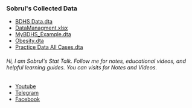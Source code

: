 ### Sobrul's Collected Data
- <a href="assets/STATA Practice/BDHS Data.dta" download> BDHS Data.dta </a>
- <a href="assets/STATA Practice/DataManagment.xlsx" download> DataManagment.xlsx </a>
- <a href="assets/STATA Practice/MyBDHS_Example.dta" download> MyBDHS_Example.dta </a>
- <a href="assets/STATA Practice/Obesity.dta" download> Obesity.dta </a>
- <a href="assets/STATA Practice/Practice Data All Cases.dta" download> Practice Data All Cases.dta </a>



###### Hi, I am Sobrul's Stat Talk. Follow me for notes, educational videos, and helpful learning guides. You can visits for Notes and Videos.
  - <a href="https://www.youtube.com/@sobrulstattalk"> Youtube </a>
  - <a href="https://t.me/sobrulstattalk"> Telegram </a>
  - <a href="https://www.facebook.com/SobrulStatTalk"> Facebook </a>
